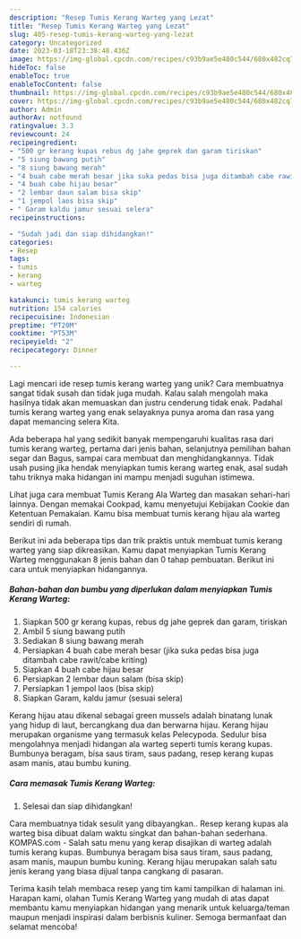 ```yaml
---
description: "Resep Tumis Kerang Warteg yang Lezat"
title: "Resep Tumis Kerang Warteg yang Lezat"
slug: 405-resep-tumis-kerang-warteg-yang-lezat
category: Uncategorized
date: 2023-03-18T23:38:48.436Z
image: https://img-global.cpcdn.com/recipes/c93b9ae5e480c544/680x482cq70/tumis-kerang-warteg-foto-resep-utama.jpg
hideToc: false
enableToc: true
enableTocContent: false
thumbnail: https://img-global.cpcdn.com/recipes/c93b9ae5e480c544/680x482cq70/tumis-kerang-warteg-foto-resep-utama.jpg
cover: https://img-global.cpcdn.com/recipes/c93b9ae5e480c544/680x482cq70/tumis-kerang-warteg-foto-resep-utama.jpg
author: Admin
authorAv: notfound
ratingvalue: 3.3
reviewcount: 24
recipeingredient:
- "500 gr kerang kupas rebus dg jahe geprek dan garam tiriskan"
- "5 siung bawang putih"
- "8 siung bawang merah"
- "4 buah cabe merah besar jika suka pedas bisa juga ditambah cabe rawitcabe kriting"
- "4 buah cabe hijau besar"
- "2 lembar daun salam bisa skip"
- "1 jempol laos bisa skip"
- " Garam kaldu jamur sesuai selera"
recipeinstructions:

- "Sudah jadi dan siap dihidangkan!"
categories:
- Resep
tags:
- tumis
- kerang
- warteg

katakunci: tumis kerang warteg 
nutrition: 154 calories
recipecuisine: Indonesian
preptime: "PT20M"
cooktime: "PT53M"
recipeyield: "2"
recipecategory: Dinner

---
```





Lagi mencari ide resep tumis kerang warteg yang unik? Cara membuatnya sangat tidak susah dan tidak juga mudah. Kalau salah mengolah maka hasilnya tidak akan memuaskan dan justru cenderung tidak enak. Padahal tumis kerang warteg yang enak selayaknya punya aroma dan rasa yang dapat memancing selera Kita.





Ada beberapa hal yang sedikit banyak mempengaruhi kualitas rasa dari tumis kerang warteg, pertama dari jenis bahan, selanjutnya pemilihan bahan segar dan Bagus, sampai cara membuat dan menghidangkannya. Tidak usah pusing jika hendak menyiapkan tumis kerang warteg enak,      asal sudah tahu triknya maka hidangan ini mampu menjadi suguhan istimewa.














Lihat juga cara membuat Tumis Kerang Ala Warteg dan masakan sehari-hari lainnya. Dengan memakai Cookpad, kamu menyetujui Kebijakan Cookie dan Ketentuan Pemakaian. Kamu bisa membuat tumis kerang hijau ala warteg sendiri di rumah.






Berikut ini ada beberapa tips dan trik praktis untuk membuat tumis kerang warteg yang siap dikreasikan. Kamu dapat menyiapkan Tumis Kerang Warteg menggunakan 8 jenis bahan dan 0 tahap pembuatan. Berikut ini cara untuk menyiapkan hidangannya.

<!--inarticleads1-->

##### Bahan-bahan dan bumbu yang diperlukan dalam menyiapkan Tumis Kerang Warteg:

1. Siapkan 500 gr kerang kupas, rebus dg jahe geprek dan garam, tiriskan
1. Ambil 5 siung bawang putih
1. Sediakan 8 siung bawang merah
1. Persiapkan 4 buah cabe merah besar (jika suka pedas bisa juga ditambah cabe rawit/cabe kriting)
1. Siapkan 4 buah cabe hijau besar
1. Persiapkan 2 lembar daun salam (bisa skip)
1. Persiapkan 1 jempol laos (bisa skip)
1. Siapkan  Garam, kaldu jamur (sesuai selera)


Kerang hijau atau dikenal sebagai green mussels adalah binatang lunak yang hidup di laut, bercangkang dua dan berwarna hijau. Kerang hijau merupakan organisme yang termasuk kelas Pelecypoda. Sedulur bisa mengolahnya menjadi hidangan ala warteg seperti tumis kerang kupas. Bumbunya beragam, bisa saus tiram, saus padang, resep kerang kupas asam manis, atau bumbu kuning. 

<!--inarticleads2-->

##### Cara memasak Tumis Kerang Warteg:


1. Selesai dan siap dihidangkan!

Cara membuatnya tidak sesulit yang dibayangkan.. Resep kerang kupas ala warteg bisa dibuat dalam waktu singkat dan bahan-bahan sederhana. KOMPAS.com - Salah satu menu yang kerap disajikan di warteg adalah tumis kerang kupas. Bumbunya beragam bisa saus tiram, saus padang, asam manis, maupun bumbu kuning. Kerang hijau merupakan salah satu jenis kerang yang biasa dijual tanpa cangkang di pasaran. 

Terima kasih telah membaca resep yang tim kami tampilkan di halaman ini. Harapan kami, olahan Tumis Kerang Warteg yang mudah di atas dapat membantu kamu menyiapkan hidangan yang menarik untuk keluarga/teman maupun menjadi inspirasi dalam berbisnis kuliner. Semoga bermanfaat dan selamat mencoba!
